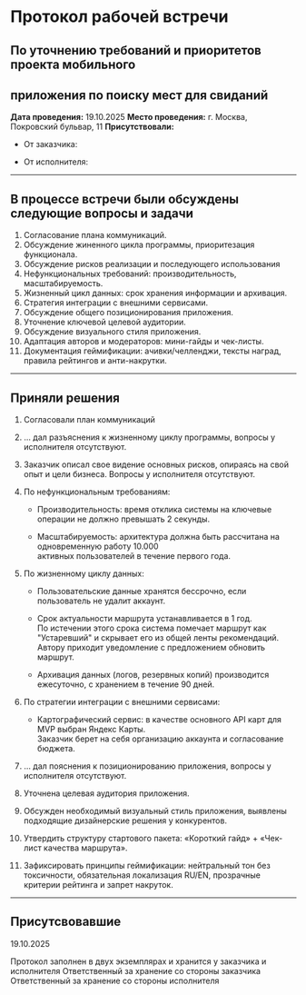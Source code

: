 # Протокол рабочей встречи

## По уточнению требований и приоритетов проекта мобильного

## приложения по поиску мест для свиданий

**Дата проведения:** 19.10.2025
**Место проведения:** г. Москва, Покровский бульвар, 11
**Присутствовали:**

- От заказчика:

- От исполнителя:

---

## В процессе встречи были обсуждены следующие вопросы и задачи

1. Согласование плана коммуникаций.
2. Обсуждение жиненного цикла программы, приоритезация функционала.
3. Обсуждение рисков реализации и последующего использования
4. Нефункциональных требований: производительность, масштабируемость.
5. Жизненный цикл данных: срок хранения информации и архивация.
6. Стратегия интеграции с внешними сервисами.
7. Обсуждение общего позиционирования приложения.
8. Уточнение ключевой целевой аудитории.
9. Обсуждение визуального стиля приложения.
10. Адаптация авторов и модераторов: мини-гайды и чек-листы.
11. Документация геймификации: ачивки/челленджи, тексты наград, правила рейтингов и анти-накрутки.

---

## Приняли решения

1. Согласовали план коммуникаций
2. ... дал разъяснения к жизненному циклу программы, вопросы у исполнителя отсутствуют.
3. Заказчик описал свое видение основных рисков, опираясь на свой опыт и цели бизнеса. Вопросы у исполнителя отсутствуют.
4. По нефункциональным требованиям:


   - Производительность: время отклика системы на ключевые операции не должно превышать 2 секунды.

   - Масштабируемость: архитектура должна быть рассчитана на одновременную работу 10.000  
   активных пользователей в течение первого года.

5. По жизненному циклу данных:

   - Пользовательские данные хранятся бессрочно, если пользователь не удалит аккаунт.

   - Срок актуальности маршрута устанавливается в 1 год.  
   По истечении этого срока система помечает маршрут как "Устаревший" и скрывает его из общей ленты рекомендаций.  
   Автору приходит уведомление с предложением обновить маршрут.

   - Архивация данных (логов, резервных копий) производится ежесуточно, с хранением в течение 90 дней.

6. По стратегии интеграции с внешними сервисами:

   - Картографический сервис: в качестве основного API карт для MVP выбран Яндекс Карты.  
     Заказчик берет на себя организацию аккаунта и согласование бюджета.
7. ... дал пояснения к позиционированию приложения, вопросы у исполнителя отсутствуют.
8. Уточнена целевая аудитория приложения.
9. Обсужден необходимый визуальный стиль приложения, выявлены подходящие дизайнерские решения у конкурентов.
10. Утвердить структуру стартового пакета: «Короткий гайд» + «Чек-лист качества маршрута».
11. Зафиксировать принципы геймификации:
нейтральный тон без токсичности, обязательная локализация RU/EN, прозрачные критерии рейтинга и запрет накруток.

---

## Присутсвовавшие

19.10.2025

Протокол заполнен в двух экземплярах и хранится у заказчика и исполнителя
Ответственный за хранение со стороны заказчика
Ответственный за хранение со стороны исполнителя
